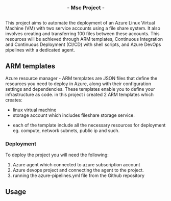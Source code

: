 
  <h3 align="center">- Msc Project -</h3>

<!-- ABOUT THE PROJECT -->
## 

This project aims to automate the deployment of an Azure Linux Virtual Machine (VM) with two service accounts using a file share system. It also involves creating and transferring 100 files between these accounts. This resources will be achieved through ARM templates, Continuous Integration and Continuous Deployment (CI/CD) with shell scripts, and Azure DevOps pipelines with a dedicated agent.

<!-- GETTING STARTED -->
## ARM templates
Azure resource manager - ARM templates are JSON files that define the resources you need to deploy in Azure, along with their configuration settings and dependencies. These templates enable you to define your infrastructure as code.
in this project i created 2 ARM templates which creates:
- linux virtual machine
- storage account which includes fileshare storage service.
* each of the template include all the necessary resources for deployment eg. compute, network subnets, public ip and such.

 
### Deployment

To deploy the project you will need the following:

1. Azure agent which connected to azure subscription account 
2. Azure devops project and connecting the agent to the project.
3. running the azure-pipelines.yml file from the Github repository 



<!-- USAGE EXAMPLES -->
## Usage

